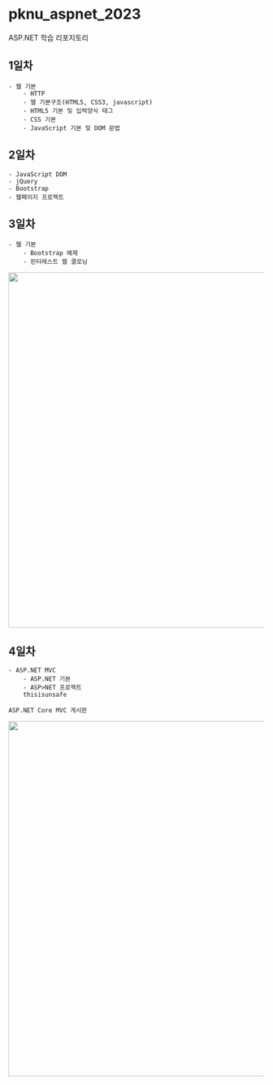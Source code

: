 # pknu_aspnet_2023
ASP.NET 학습 리포지토리

## 1일차
	- 웹 기본
		- HTTP
		- 웹 기본구조(HTML5, CSS3, javascript)
		- HTML5 기본 및 입력양식 태그
		- CSS 기본
		- JavaScript 기본 및 DOM 문법

## 2일차
	- JavaScript DOM
	- jQuery
	- Bootstrap
	- 웹페이지 프로젝트
	
## 3일차
	- 웹 기본
		- Bootstrap 예제
		- 핀터레스트 웹 클로닝
		

<img src="https://github.com/bookchon/pknu_aspnet_2023/blob/main/images/pinterestpage.gif?raw=true" width="700">

## 4일차
	- ASP.NET MVC
		- ASP.NET 기본
		- ASP>NET 프로젝트
		thisisunsafe
		
	ASP.NET Core MVC 게시판
<img src="https://github.com/bookchon/pknu_aspnet_2023/blob/main/images/aspnet03.jpg?raw=true" width="700">	